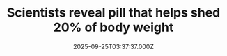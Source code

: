 ---
title: "Scientists reveal pill that helps shed 20% of body weight"
date: 2025-09-25T03:37:37.000Z
category: Health
externalLink: "https://www.sciencedaily.com/releases/2025/09/250924012248.htm"
image: ""
excerpt: "A massive international study has shown that the experimental oral obesity drug orforglipron can help patients shed over 10% of their body weight, with nearly one in five losing 20% or more. Unlike most GLP-1 agonists that require injections, orforglipron comes as a once-daily pill, potentially making weight-loss treatment more accessible.…"
---